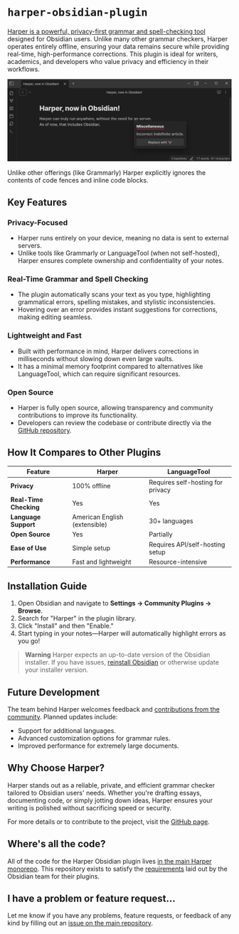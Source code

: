 # `harper-obsidian-plugin`

[Harper is a powerful, privacy-first grammar and spell-checking tool](https://writewithharper.com/) designed for Obsidian users. Unlike many other grammar checkers, Harper operates entirely offline, ensuring your data remains secure while providing real-time, high-performance corrections. This plugin is ideal for writers, academics, and developers who value privacy and efficiency in their workflows.

![A screenshot of Obsidian with Harper installed](./screenshot.webp)

Unlike other offerings (like Grammarly) Harper explicitly ignores the contents of code fences and inline code blocks.

## Key Features

### Privacy-Focused

- Harper runs entirely on your device, meaning no data is sent to external servers.
- Unlike tools like Grammarly or LanguageTool (when not self-hosted), Harper ensures complete ownership and confidentiality of your notes.

### Real-Time Grammar and Spell Checking

- The plugin automatically scans your text as you type, highlighting grammatical errors, spelling mistakes, and stylistic inconsistencies.
- Hovering over an error provides instant suggestions for corrections, making editing seamless.

### Lightweight and Fast

- Built with performance in mind, Harper delivers corrections in milliseconds without slowing down even large vaults.
- It has a minimal memory footprint compared to alternatives like LanguageTool, which can require significant resources.

### Open Source

- Harper is fully open source, allowing transparency and community contributions to improve its functionality.
- Developers can review the codebase or contribute directly via the [GitHub repository](https://github.com/automattic/harper-obsidian-plugin).

## How It Compares to Other Plugins

| Feature                | Harper                        | LanguageTool                      |
| ---------------------- | ----------------------------- | --------------------------------- |
| **Privacy**            | 100% offline                  | Requires self-hosting for privacy |
| **Real-Time Checking** | Yes                           | Yes                               |
| **Language Support**   | American English (extensible) | 30+ languages                     |
| **Open Source**        | Yes                           | Partially                         |
| **Ease of Use**        | Simple setup                  | Requires API/self-hosting setup   |
| **Performance**        | Fast and lightweight          | Resource-intensive                |

## Installation Guide

1. Open Obsidian and navigate to **Settings → Community Plugins → Browse**.
2. Search for "Harper" in the plugin library.
3. Click "Install" and then "Enable."
4. Start typing in your notes—Harper will automatically highlight errors as you go!

> **Warning**
> Harper expects an up-to-date version of the Obsidian installer. If you have issues, [reinstall Obsidian](https://obsidian.md/download) or otherwise update your installer version.

## Future Development

The team behind Harper welcomes feedback and [contributions from the community](https://github.com/automattic/harper). Planned updates include:

- Support for additional languages.
- Advanced customization options for grammar rules.
- Improved performance for extremely large documents.

## Why Choose Harper?

Harper stands out as a reliable, private, and efficient grammar checker tailored to Obsidian users' needs. Whether you're drafting essays, documenting code, or simply jotting down ideas, Harper ensures your writing is polished without sacrificing speed or security.

For more details or to contribute to the project, visit the [GitHub page](https://github.com/automattic/harper).

## Where's all the code?

All of the code for the Harper Obsidian plugin lives [in the main Harper monorepo](https://github.com/automattic/harper/tree/master/packages/obsidian-plugin).
This repository exists to satisfy the [requirements](https://docs.obsidian.md/Plugins/Releasing/Submit+your+plugin) laid out by the Obsidian team for their plugins.

## I have a problem or feature request...

Let me know if you have any problems, feature requests, or feedback of any kind by filling out an [issue on the main repository](https://github.com/automattic/harper/issues/new).
